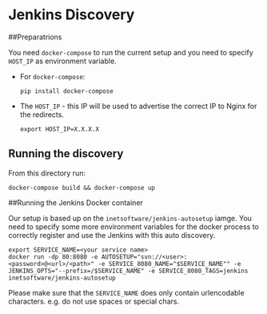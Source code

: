# Jenkins Discovery

##Preparatrions

You need ```docker-compose``` to run the current setup and you need to specify ```HOST_IP``` as environment variable.

  * For ```docker-compose```:

        pip install docker-compose

  * The ```HOST_IP``` - this IP will be used to advertise the correct IP to Nginx for the redirects.

        export HOST_IP=X.X.X.X

## Running the discovery

From this directory run:

    docker-compose build && docker-compose up

##Running the Jenkins Docker container

Our setup is based up on the ```inetsoftware/jenkins-autosetup``` iamge. You need to specify some more environment variables for the docker process to correctly register and use the Jenkins with this auto discovery.

	export SERVICE_NAME=<your service name>
	docker run -dp 80:8080 -e AUTOSETUP="svn://<user>:<password>@<url>/<path>" -e SERVICE_8080_NAME="$SERVICE_NAME"" -e JENKINS_OPTS="--prefix=/$SERVICE_NAME" -e SERVICE_8080_TAGS=jenkins inetsoftware/jenkins-autosetup

Please make sure that the ```SERVICE_NAME``` does only contain urlencodable characters. e.g. do not use spaces or special chars.